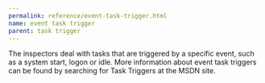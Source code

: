 ```yaml
---
permalink: reference/event-task-trigger.html
name: event task trigger
parent: task trigger
---
```


The <event task trigger> inspectors deal with tasks that are triggered by a specific event, such as a system start, logon or idle. More information about event task triggers can be found by searching for Task Triggers at the MSDN site.